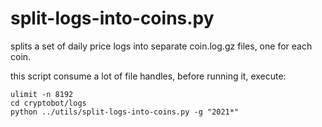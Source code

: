 split-logs-into-coins.py
========================

splits a set of daily price logs into separate coin.log.gz files, one for each
coin.

this script consume a lot of file handles, before running it, execute:

```
ulimit -n 8192
cd cryptobot/logs
python ../utils/split-logs-into-coins.py -g "2021*"
```
